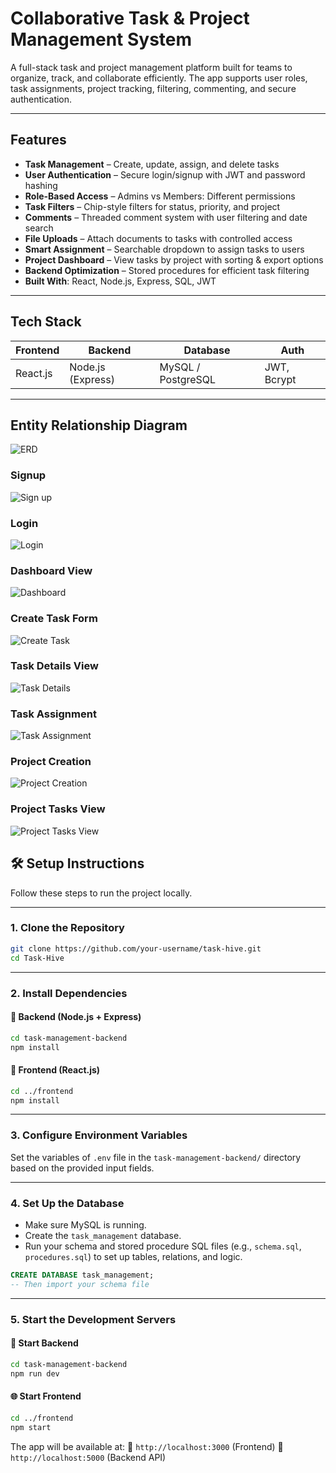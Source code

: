 # Collaborative Task & Project Management System

A full-stack task and project management platform built for teams to organize, track, and collaborate efficiently. The app supports user roles, task assignments, project tracking, filtering, commenting, and secure authentication.

---

## Features

* **Task Management** – Create, update, assign, and delete tasks
* **User Authentication** – Secure login/signup with JWT and password hashing
* **Role-Based Access** – Admins vs Members: Different permissions
* **Task Filters** – Chip-style filters for status, priority, and project
* **Comments** – Threaded comment system with user filtering and date search
* **File Uploads** – Attach documents to tasks with controlled access
* **Smart Assignment** – Searchable dropdown to assign tasks to users
* **Project Dashboard** – View tasks by project with sorting & export options
* **Backend Optimization** – Stored procedures for efficient task filtering
* **Built With**: React, Node.js, Express, SQL, JWT

---

## Tech Stack

| Frontend | Backend           | Database           | Auth        |
| -------- | ----------------- | ------------------ | ----------- |
| React.js | Node.js (Express) | MySQL / PostgreSQL | JWT, Bcrypt |

---

## Entity Relationship Diagram

![ERD](docs/erd.png)

### Signup
![Sign up](docs/signup.png)

### Login
![Login](docs/login.png)

### Dashboard View
![Dashboard](docs/task_dashboard.png)

### Create Task Form
![Create Task](docs/create_taskform.png)

### Task Details View
![Task Details](docs/task_details.png)

### Task Assignment
![Task Assignment](docs/assign_user_to_task.png)

### Project Creation
![Project Creation](docs/project_creation.png)

### Project Tasks View
![Project Tasks View](docs/project_tasks_view.png)

## 🛠️ Setup Instructions

Follow these steps to run the project locally.

---

### 1. **Clone the Repository**

```bash
git clone https://github.com/your-username/task-hive.git
cd Task-Hive
```

---

### 2. **Install Dependencies**

#### 🔧 Backend (Node.js + Express)

```bash
cd task-management-backend
npm install
```

#### 🎨 Frontend (React.js)

```bash
cd ../frontend
npm install
```

---

### 3. **Configure Environment Variables**

Set the variables of `.env` file in the `task-management-backend/` directory based on the provided input fields.

---

### 4. **Set Up the Database**

* Make sure MySQL is running.
* Create the `task_management` database.
* Run your schema and stored procedure SQL files (e.g., `schema.sql`, `procedures.sql`) to set up tables, relations, and logic.

```sql
CREATE DATABASE task_management;
-- Then import your schema file
```

---

### 5. **Start the Development Servers**

#### 🚀 Start Backend

```bash
cd task-management-backend
npm run dev
```

#### 🌐 Start Frontend

```bash
cd ../frontend
npm start
```

The app will be available at:
🔗 `http://localhost:3000` (Frontend)
🔗 `http://localhost:5000` (Backend API)




